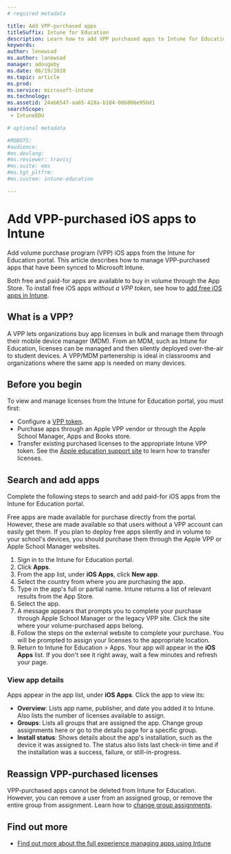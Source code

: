 ```yaml
---
# required metadata

title: Add VPP-purchased apps
titleSuffix: Intune for Education
description: Learn how to add VPP purchased apps to Intune for Education.
keywords:
author: lenewsad
ms.author: lanewsad
manager: adougeby
ms.date: 06/19/2018
ms.topic: article
ms.prod:
ms.service: microsoft-intune
ms.technology:
ms.assetid: 24ab6547-aa65-428a-b184-06b806e95bd1
searchScope:
 - IntuneEDU

# optional metadata

#ROBOTS:
#audience:
#ms.devlang:
#ms.reviewer: travisj
#ms.suite: ems
#ms.tgt_pltfrm:
#ms.custom: intune-education

---
```


# Add VPP-purchased iOS apps to Intune

Add volume purchase program (VPP) iOS apps from the Intune for Education portal. This article describes how to manage VPP-purchased apps that have been synced to Microsoft Intune.

Both free and paid-for apps are available to buy in volume through the App Store. To install free iOS apps *without a VPP token*, see how to [add free iOS apps in Intune](add-apps-ios.md).  

## What is a VPP?
A VPP lets organizations buy app licenses in bulk and manage them through their mobile device manager (MDM). From an MDM, such as Intune for Education, licenses can be managed and then silently deployed over-the-air to student devices. A VPP/MDM partenership is ideal in classrooms and organizations where the same app is needed on many devices. 

## Before you begin
To view and manage licenses from the Intune for Education portal, you must first:  
* Configure a [VPP token](setup-ios-device-management.md).
* Purchase apps through an Apple VPP vendor or through the Apple School Manager, Apps and Books store.
* Transfer existing purchased licenses to the appropriate Intune VPP token. See the [Apple education support site](https://support.apple.com/education) to learn how to transfer licenses. 

## Search and add apps
Complete the following steps to search and add paid-for iOS apps from the Intune for Education portal. 

Free apps are made available for purchase directly from the portal. However, these are made available so that users without a VPP account can easily get them. If you plan to deploy free apps silently and in volume to your school's devices, you should purchase them through the Apple VPP or Apple School Manager websites.

1. Sign in to the Intune for Education portal.
2. Click **Apps**.
3. From the app list, under **iOS Apps**, click **New app**.
4. Select the country from where you are purchasing the app.
5. Type in the app's full or partial name. Intune returns a list of relevant results from the App Store. 
6. Select the app. 
7. A message appears that prompts you to complete your purchase through Apple School Manager or the legacy VPP site. Click the site where your volume-purchased apps belong. 
8. Follow the steps on the external website to complete your purchase. You will be prompted to assign your licenses to the appropriate location.
9. Return to Intune for Education > Apps. Your app will appear in the **iOS Apps** list. If you don't see it right away, wait a few minutes and refresh your page.

### View app details
Apps appear in the app list, under **iOS Apps**. Click the app to view its:

* **Overview**: Lists app name, publisher, and date you added it to Intune. Also lists the number of licenses available to assign.
* **Groups**: Lists all groups that are assigned the app. Change group assignments here or go to the details page for a specific group.
* **Install status**: Shows details about the app's installation, such as the device it was assigned to. The status also lists last check-in time and if the installation was a success, failure, or still-in-progress.

## Reassign VPP-purchased licenses
VPP-purchased apps cannot be deleted from Intune for Education. However, you can remove a user from an assigned group, or remove the entire group from assignment. Learn how to [change group assignments](link).

## Find out more

- [Find out more about the full experience managing apps using Intune](https://docs.microsoft.com/intune/deploy-use/add-apps)
